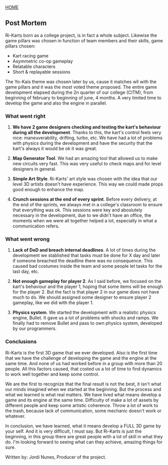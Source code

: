 [HOME](index.md)

## Post Mortem

Ri-Karts born as a college project, is in fact a whole subject. Likewise the game pillars was chosen in function of team members and their skills, game pillars chosen: 
- Kart racing game
- Asymmetric co-op gameplay
- Relatable characters
- Short & replayable sessions

The Yo-Kais theme was chosen later by us, cause it matches wll with the game pillars and it was the most voted theme proposed. The entire game development elapsed during the 2n quarter of our college (CITM), from beginning of february to beginning of june, 4 months. A very limited time to develop the game and also the engine in parallel.

### What went right

1. **We have 2 game designers checking and testing the kart's behaviour during all the development**. Thanks to this, the kart's control feels very nice: maneuverability, drifting, turbo, etc. We have had a lot of problems with physics during the development and have the security that the kart's always it would be ok it was great.

2. **Map Generator Tool**. We had an amazing tool that allowed us to make new circuits very fast. This was very useful to check maps and for level designers in general.

3. **Simple Art Style**. Ri-Karts' art style was chosen with the idea that our level 3D artists doesn't have experience. This way we could made props good enough to enhance the map.

4. **Crunch sessions at the end of every sprint**. Before every delivery, at the end of the sprints, we always met in a college's classroom to ensure that everything was ok. This sessions were key and aboslutely necessary in the development, due to we didn't have an office, the moments when we were all together helped a lot, especially in what a communication refers.

### What went wrong

1. **Lack of DoD and breach internal deadlines**. A lot of times during the development we stablished that tasks must be done for X day and later if someone breached the deadline there was no consequence. This caused bad costumes inside the team and some people let tasks for the last day, etc.

2. **Not enough gameplay for player 2**. As I said before, we focused on the kart's behaviour and the player 1, hoping that some items will be enough for the player 2. But the fact is that player 2 in our game does not have much to do. We should assigned some designer to ensure player 2 gameplay, like we did with the player 1.

3. **Physics system**. We started the development with a realistic physics engine, Bullet. It gave us a lot of problems with shocks and ramps. We finally had to remove Bullet and pass to own physics system, developed by our programmers.


### Conclusions

Ri-Karts is the first 3D game that we ever developed. Also is the first time that we have the challenge of developing the game and the engine at the same time. And none of us had worked before in a group with more than 20 people. All this factors caused, that costed us a lot of time to find dynamics to work well together and keep some control.

We are the first to recognize that the final result is not the best, it isn't what our minds imagined when we started at the beginning. But the process and what we learned is what real matters. We have lived what means develop a game and its engine at the same time. Difficulty of make a lot of assets by different people and keep some artistic coherence. Throw a lot of work to the trash, because lack of communication, some mechanic doesn't work or whatever. 

In conclusion, we have learned, what it means develop a FULL 3D game by your self. And it is very difficult, I must say. But Ri-Karts is just the beginning, in this group there are great people with a lot of skill in what they do. I'm looking forward to seeing what can they achieve, amazing things for sure.



Written by: Jordi Nunes, Producer of the project.
